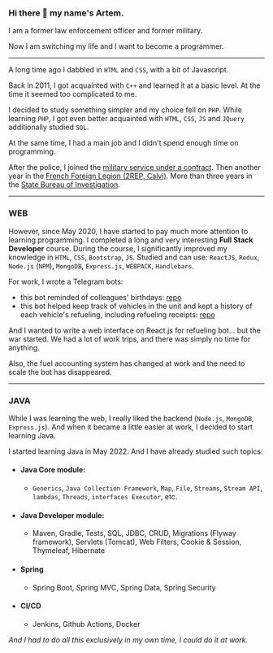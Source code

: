 ### Hi there 👋 my name's Artem.

I am a former law enforcement officer and former military.

Now I am switching my life and I want to become a programmer.

---

A long time ago I dabbled in `HTML` and `CSS`, with a bit of Javascript.

Back in 2011, I got acquainted with `C++` and learned it at a basic level. At the time it seemed too complicated to me.

I decided to study something simpler and my choice fell on `PHP`. While learning `PHP`, I got even better acquainted with `HTML`, `CSS`, `JS` and `JQuery` additionally studied `SQL`.

At the same time, I had a main job and I didn't spend enough time on programming.

After the police, I joined the [military service under a contract](https://do.gov.ua/en/main-page/). Then another year in the [French Foreign Legion (2REP, Calvi)](http://foreignlegion.info/units/2nd-foreign-parachute-regiment/). More than three years in the [State Bureau of Investigation](https://dbr.gov.ua/en/).

---

### WEB

However, since May 2020, I have started to pay much more attention to learning programming. I completed a long and very interesting **Full Stack Developer** course. During the course, I significantly improved my knowledge in `HTML`, `CSS`, `Bootstrap`, `JS`. Studied and can use: `ReactJS`, `Redux`, `Node.js` (`NPM`), `MongoDB`, `Express.js`, `WEBPACK`, `Handlebars`.

For work, I wrote a Telegram bots:
- this bot reminded of colleagues' birthdays: [repo](https://github.com/xdpiqbx/date-remainder-sf-production)
- this bot helped keep track of vehicles in the unit and kept a history of each vehicle's refueling, including refueling receipts: [repo](https://github.com/xdpiqbx/sbi_refuel_bot)

And I wanted to write a web interface on React.js for refueling bot... but the war started. We had a lot of work trips, and there was simply no time for anything.

Also, the fuel accounting system has changed at work and the need to scale the bot has disappeared.

---

### JAVA

While I was learning the web, I really liked the backend (`Node.js`, `MongoDB`, `Express.js`). And when it became a little easier at work, I decided to start learning Java.

I started learning Java in May 2022. And I have already studied such topics:
- #### Java Core module:
  - `Generics`, `Java Collection Framework`, `Map`, `File`, `Streams`, `Stream API`, `lambdas`, `Threads`, `interfaces Executor`, etc.
- #### Java Developer module:
  - Maven, Gradle, Tests, SQL, JDBC, CRUD, Migrations (Flyway framework), Servlets (Tomcat), Web Filters, Cookie & Session, Thymeleaf, Hibernate
- #### Spring
  - Spring Boot, Spring MVC, Spring Data, Spring Security
- #### CI/CD
  - Jenkins, Github Actions, Docker

*And I had to do all this exclusively in my own time, I could do it at work.*

<!--
**xdpiqbx/xdpiqbx** is a ✨ _special_ ✨ repository because its `README.md` (this file) appears on your GitHub profile.

Here are some ideas to get you started:

- 🔭 I’m currently working on ...
- 🌱 I’m currently learning ...
- 👯 I’m looking to collaborate on ...
- 🤔 I’m looking for help with ...
- 💬 Ask me about ...
- 📫 How to reach me: ...
- 😄 Pronouns: ...
- ⚡ Fun fact: ...
-->

